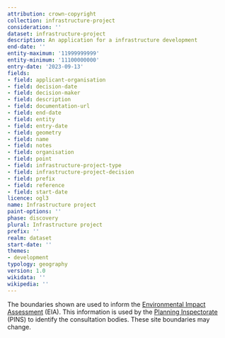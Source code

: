 ```yaml
---
attribution: crown-copyright
collection: infrastructure-project
consideration: ''
dataset: infrastructure-project
description: An application for a infrastructure development
end-date: ''
entity-maximum: '11999999999'
entity-minimum: '11100000000'
entry-date: '2023-09-13'
fields:
- field: applicant-organisation
- field: decision-date
- field: decision-maker
- field: description
- field: documentation-url
- field: end-date
- field: entity
- field: entry-date
- field: geometry
- field: name
- field: notes
- field: organisation
- field: point
- field: infrastructure-project-type
- field: infrastructure-project-decision
- field: prefix
- field: reference
- field: start-date
licence: ogl3
name: Infrastructure project
paint-options: ''
phase: discovery
plural: Infrastructure project
prefix: ''
realm: dataset
start-date: ''
themes:
- development
typology: geography
version: 1.0
wikidata: ''
wikipedia: ''
---
```


The boundaries shown are used to inform the [Environmental Impact Assessment](https://www.gov.uk/guidance/environmental-impact-assessment) (EIA). This information is used by the [Planning Inspectorate](https://www.gov.uk/government/organisations/planning-inspectorate) (PINS) to identify the consultation bodies. These site boundaries may change.